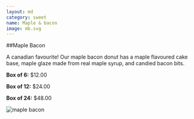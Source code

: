 ```yaml
---
layout: md
category: sweet
name: Maple & bacon
image: mb.svg
---
```


##Maple Bacon

A canadian favourite! Our maple bacon donut has a maple flavoured cake base, maple glaze made from real maple syrup, and candied bacon bits.

**Box of 6:** $12.00

**Box of 12:** $24.00

**Box of 24:** $48.00

![maple bacon]({{site.baseurl}}/images/mb.svg)